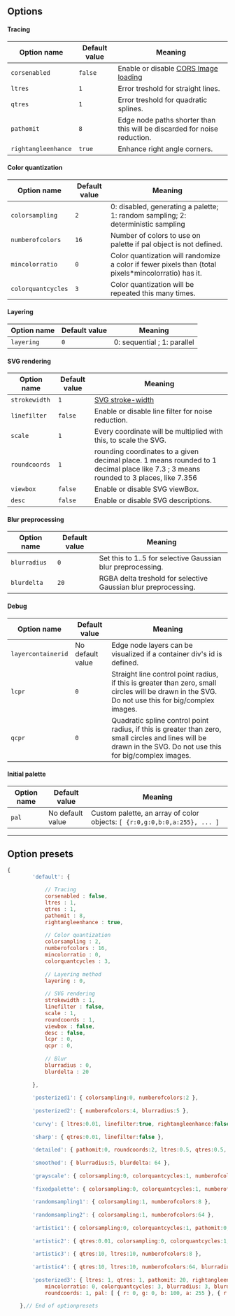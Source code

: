 ## Options


#### Tracing

| Option name         | Default value | Meaning                                                                                                      |
| ------------------- | ------------- | ------------------------------------------------------------------------------------------------------------ |
| `corsenabled`       | `false`       | Enable or disable [CORS Image loading](https://developer.mozilla.org/en-US/docs/Web/HTML/CORS_enabled_image) |
| `ltres`             | `1`           | Error treshold for straight lines.                                                                           |
| `qtres`             | `1`           | Error treshold for quadratic splines.                                                                        |
| `pathomit`          | `8`           | Edge node paths shorter than this will be discarded for noise reduction.                                     |
| `rightangleenhance` | `true`        | Enhance right angle corners.                                                                                 |

#### Color quantization

| Option name        | Default value | Meaning                                                                                             |
| ------------------ | ------------- | --------------------------------------------------------------------------------------------------- |
| `colorsampling`    | `2`           | 0: disabled, generating a palette; 1: random sampling; 2: deterministic sampling                    |
| `numberofcolors`   | `16`          | Number of colors to use on palette if pal object is not defined.                                    |
| `mincolorratio`    | `0`           | Color quantization will randomize a color if fewer pixels than (total pixels*mincolorratio) has it. |
| `colorquantcycles` | `3`           | Color quantization will be repeated this many times.                                                |

#### Layering

| Option name | Default value | Meaning                     |
| ----------- | ------------- | --------------------------- |
| `layering`  | `0`           | 0: sequential ; 1: parallel |

#### SVG rendering

| Option name   | Default value | Meaning                                                                                                                              |
| ------------- | ------------- | ------------------------------------------------------------------------------------------------------------------------------------ |
| `strokewidth` | `1`           | [SVG stroke-width](https://developer.mozilla.org/en-US/docs/Web/SVG/Attribute/stroke-width)                                          |
| `linefilter`  | `false`       | Enable or disable line filter for noise reduction.                                                                                   |
| `scale`       | `1`           | Every coordinate will be multiplied with this, to scale the SVG.                                                                     |
| `roundcoords` | `1`           | rounding coordinates to a given decimal place. 1 means rounded to 1 decimal place like 7.3 ; 3 means rounded to 3 places, like 7.356 |
| `viewbox`     | `false`       | Enable or disable SVG viewBox.                                                                                                       |
| `desc`        | `false`       | Enable or disable SVG descriptions.                                                                                                  |

#### Blur preprocessing

| Option name  | Default value | Meaning                                                        |
| ------------ | ------------- | -------------------------------------------------------------- |
| `blurradius` | `0`           | Set this to 1..5 for selective Gaussian blur preprocessing.    |
| `blurdelta`  | `20`          | RGBA delta treshold for selective Gaussian blur preprocessing. |

#### Debug

| Option name        | Default value    | Meaning                                                                                                                                                        |
| ------------------ | ---------------- | -------------------------------------------------------------------------------------------------------------------------------------------------------------- |
| `layercontainerid` | No default value | Edge node layers can be visualized if a container div's id is defined.                                                                                         |
| `lcpr`             | `0`              | Straight line control point radius, if this is greater than zero, small circles will be drawn in the SVG. Do not use this for big/complex images.              |
| `qcpr`             | `0`              | Quadratic spline control point radius, if this is greater than zero, small circles and lines will be drawn in the SVG. Do not use this for big/complex images. |

#### Initial palette

| Option name | Default value    | Meaning                                                                   |
| ----------- | ---------------- | ------------------------------------------------------------------------- |
| `pal`       | No default value | Custom palette, an array of color objects: `[ {r:0,g:0,b:0,a:255}, ... ]` |

---

## Option presets

```javascript
{
		'default': {
			
			// Tracing
			corsenabled : false,
			ltres : 1,
			qtres : 1,
			pathomit : 8,
			rightangleenhance : true,
			
			// Color quantization
			colorsampling : 2,
			numberofcolors : 16,
			mincolorratio : 0,
			colorquantcycles : 3,
			
			// Layering method
			layering : 0,
			
			// SVG rendering
			strokewidth : 1,
			linefilter : false,
			scale : 1,
			roundcoords : 1,
			viewbox : false,
			desc : false,
			lcpr : 0,
			qcpr : 0,
			
			// Blur
			blurradius : 0,
			blurdelta : 20
			
		},
		
		'posterized1': { colorsampling:0, numberofcolors:2 },
		
		'posterized2': { numberofcolors:4, blurradius:5 },
		
		'curvy': { ltres:0.01, linefilter:true, rightangleenhance:false },
		
		'sharp': { qtres:0.01, linefilter:false },
		
		'detailed': { pathomit:0, roundcoords:2, ltres:0.5, qtres:0.5, numberofcolors:64 },
		
		'smoothed': { blurradius:5, blurdelta: 64 },
		
		'grayscale': { colorsampling:0, colorquantcycles:1, numberofcolors:7 },
		
		'fixedpalette': { colorsampling:0, colorquantcycles:1, numberofcolors:27 },
		
		'randomsampling1': { colorsampling:1, numberofcolors:8 },
		
		'randomsampling2': { colorsampling:1, numberofcolors:64 },
		
		'artistic1': { colorsampling:0, colorquantcycles:1, pathomit:0, blurradius:5, blurdelta: 64, ltres:0.01, linefilter:true, numberofcolors:16, strokewidth:2 },
		
		'artistic2': { qtres:0.01, colorsampling:0, colorquantcycles:1, numberofcolors:4, strokewidth:0 },
		
		'artistic3': { qtres:10, ltres:10, numberofcolors:8 },
		
		'artistic4': { qtres:10, ltres:10, numberofcolors:64, blurradius:5, blurdelta: 256, strokewidth:2 },
		
		'posterized3': { ltres: 1, qtres: 1, pathomit: 20, rightangleenhance: true, colorsampling: 0, numberofcolors: 3,
			mincolorratio: 0, colorquantcycles: 3, blurradius: 3, blurdelta: 20, strokewidth: 0, linefilter: false,
			roundcoords: 1, pal: [ { r: 0, g: 0, b: 100, a: 255 }, { r: 255, g: 255, b: 255, a: 255 } ] }
			
	},// End of optionpresets
```
